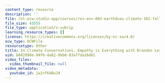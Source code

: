 ```yaml
---
content_type: resource
description: ''
file: /ol-ocw-studio-app/courses/res-env-003-earthdnas-climate-101-fall-2019/jwJrF6kBuJ4_captions.webvtt
file_size: 43555
file_type: application/x-subrip
learning_resource_types: []
license: https://creativecommons.org/licenses/by-nc-sa/4.0/
ocw_type: OCWFile
resourcetype: Other
title: In Climate Conversations, Empathy is Everything with Brandon Leshchinskiy captions
uid: b682898e-94f6-4a82-9bbd-83a7fda16d61
video_files:
  video_thumbnail_file: null
video_metadata:
  youtube_id: jwJrF6kBuJ4
---
```

